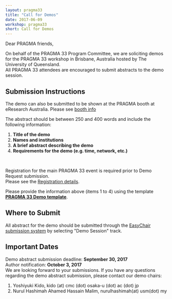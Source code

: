 ```yaml
---
layout: pragma33
title: "Call for Demos"
date: 2017-06-09
workshop: pragma33
short: Call for Demos
---
```


Dear PRAGMA friends,

On behalf of the PRAGMA 33 Program Committee, we are soliciting demos for the
PRAGMA 33 workshop in Brisbane, Australia hosted by The University of Queensland.
<br>All PRAGMA 33 attendees are encouraged to submit abstracts to the demo
session.
 
<div class="border"><h2>Submission Instructions</h2></div>

The demo can also be submitted to be shown at the PRAGMA booth at eResearch
Australia. Please see [booth info](/pragma33-booth)

The abstract should be between 250 and 400 words and include the following
information: 

 1. **Title of the demo** 
 2. **Names and institutions** 
 3. **A brief abstract describing the demo** 
 4. **Requirements for the demo (e.g. time, network, etc.)**

<br>

Registration for the main PRAGMA 33 event is required prior to Demo Request submission. <br>
Please see the [Registration details](http://www.pragma-grid.net/pragma33-registration/). 

Please provide the information above (items 1 to 4) using the template
**[PRAGMA 33 Demo template](https://drive.google.com/open?id=0B0FUjpQKIKsTNm5kZUl0TXdTck0)**.<br>

<div class="border"><h2>Where to Submit</h2></div>

All abstract for the demo should be submitted through the 
[EasyChair submission system](https://easychair.org/conferences/?conf=pragma33) by selecting "Demo Session" track.  

<div class="border"><h2>Important Dates</h2></div>

Demo abstract submission deadline: **September 30, 2017** <br>
Author notification: **October 3, 2017**
<br>
We are looking forward to your submissions. If you have any questions
regarding the demo abstract submission, please contact our demo chairs:

1. Yoshiyuki Kido, kido (at) cmc (dot) osaka-u (dot) ac (dot) jp
2. Nurul Hashimah Ahamed Hassain Malim, nurulhashimah(at) usm(dot) my
